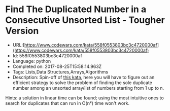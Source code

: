 # Find The Duplicated Number in a Consecutive Unsorted List - Tougher Version

 - URL:[https://www.codewars.com/kata/558f0553803bc3c4720000af](https://www.codewars.com/kata/558f0553803bc3c4720000af)
 - Id: 558f0553803bc3c4720000af
 - Language: python
 - Completed on: 2017-08-25T15:58:14.963Z
 - Tags: Lists,Data Structures,Arrays,Algorithms
 - Description:
Spin-off of <a href="http://www.codewars.com/kata/558dd9a1b3f79dc88e000001" target="_blank" title="Duplicated Number in a Consecutive Unsorted List">this kata</a>, here you will have to figure out an efficient strategy to solve the problem of finding the sole duplicate number among an unsorted array/list of numbers starting from 1 up to n.

Hints: a solution in linear time can be found; using the most intuitive ones to search for duplicates that can run in O(n²) time won't work.
